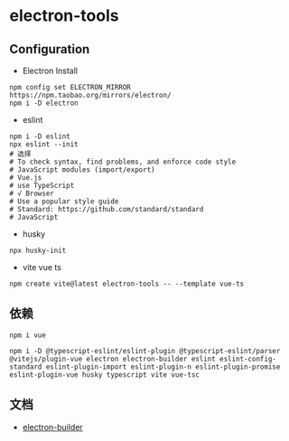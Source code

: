 # electron-tools

## Configuration

- Electron Install

```
npm config set ELECTRON_MIRROR https://npm.taobao.org/mirrors/electron/
npm i -D electron
```

- eslint

```
npm i -D eslint
npx eslint --init
# 选择
# To check syntax, find problems, and enforce code style
# JavaScript modules (import/export)
# Vue.js
# use TypeScript
# √ Browser
# Use a popular style guide
# Standard: https://github.com/standard/standard
# JavaScript
```

- husky

```
npx husky-init
```

- vite vue ts

```
npm create vite@latest electron-tools -- --template vue-ts
```

## 依赖

```
npm i vue
```

```
npm i -D @typescript-eslint/eslint-plugin @typescript-eslint/parser @vitejs/plugin-vue electron electron-builder eslint eslint-config-standard eslint-plugin-import eslint-plugin-n eslint-plugin-promise eslint-plugin-vue husky typescript vite vue-tsc
```

## 文档

- [electron-builder](https://www.electron.build)
